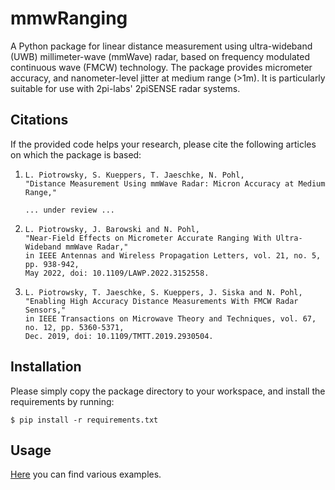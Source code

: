 # mmwRanging
A Python package for linear distance measurement using ultra-wideband (UWB) millimeter-wave (mmWave) radar, based on
frequency modulated continuous wave (FMCW) technology. The package provides micrometer accuracy, and nanometer-level
jitter at medium range (>1m). It is particularly suitable for use with 2pi-labs' 2piSENSE radar systems.

## Citations
If the provided code helps your research, please cite the following articles on which the package is based:

1.  ```
    L. Piotrowsky, S. Kueppers, T. Jaeschke, N. Pohl,
    "Distance Measurement Using mmWave Radar: Micron Accuracy at Medium Range,"
    
    ... under review ...
    ```
2.  ```
    L. Piotrowsky, J. Barowski and N. Pohl,
    "Near-Field Effects on Micrometer Accurate Ranging With Ultra-Wideband mmWave Radar,"
    in IEEE Antennas and Wireless Propagation Letters, vol. 21, no. 5, pp. 938-942,
    May 2022, doi: 10.1109/LAWP.2022.3152558.
    ```
3.  ```
    L. Piotrowsky, T. Jaeschke, S. Kueppers, J. Siska and N. Pohl,
    "Enabling High Accuracy Distance Measurements With FMCW Radar Sensors,"
    in IEEE Transactions on Microwave Theory and Techniques, vol. 67, no. 12, pp. 5360-5371,
    Dec. 2019, doi: 10.1109/TMTT.2019.2930504.
    ```

## Installation
Please simply copy the package directory to your workspace, and install the requirements by running:
```
$ pip install -r requirements.txt
```

## Usage
[Here](./examples) you can find various examples.